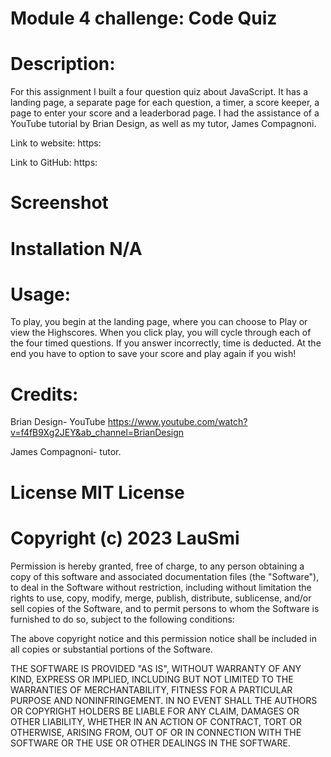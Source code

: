# Module 4 challenge: Code Quiz

# Description:

For this assignment I built a four question quiz about JavaScript. It has a landing page, a separate page for each question, a timer, a score keeper, a page to enter your score and a leaderborad page. I had the assistance of a YouTube tutorial by Brian Design, as well as my tutor, James Compagnoni.

Link to website: https:

Link to GitHub: https:

# Screenshot

# Installation N/A

# Usage:

To play, you begin at the landing page, where you can choose to Play or view the Highscores. When you click play, you will cycle through each of the four timed questions. If you answer incorrectly, time is deducted. At the end you have to option to save your score and play again if you wish!

# Credits:

Brian Design- YouTube
https://www.youtube.com/watch?v=f4fB9Xg2JEY&ab_channel=BrianDesign

James Compagnoni- tutor.

# License MIT License

# Copyright (c) 2023 LauSmi

Permission is hereby granted, free of charge, to any person obtaining a copy of this software and associated documentation files (the "Software"), to deal in the Software without restriction, including without limitation the rights to use, copy, modify, merge, publish, distribute, sublicense, and/or sell copies of the Software, and to permit persons to whom the Software is furnished to do so, subject to the following conditions:

The above copyright notice and this permission notice shall be included in all copies or substantial portions of the Software.

THE SOFTWARE IS PROVIDED "AS IS", WITHOUT WARRANTY OF ANY KIND, EXPRESS OR IMPLIED, INCLUDING BUT NOT LIMITED TO THE WARRANTIES OF MERCHANTABILITY, FITNESS FOR A PARTICULAR PURPOSE AND NONINFRINGEMENT. IN NO EVENT SHALL THE AUTHORS OR COPYRIGHT HOLDERS BE LIABLE FOR ANY CLAIM, DAMAGES OR OTHER LIABILITY, WHETHER IN AN ACTION OF CONTRACT, TORT OR OTHERWISE, ARISING FROM, OUT OF OR IN CONNECTION WITH THE SOFTWARE OR THE USE OR OTHER DEALINGS IN THE SOFTWARE.
